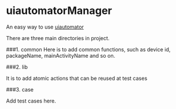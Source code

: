 # uiautomatorManager
An easy way to use [uiautomator](https://github.com/xiaocong/uiautomator)

There are three main directories in project.

###1. common
Here is to add common functions, such as device id, packageName, mainActivityName and so on.

###2. lib

It is to add atomic actions that can be reused at test cases

###3. case

Add test cases here.

